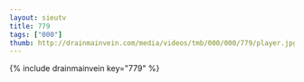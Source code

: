 ```yaml
--- 
layout: sieutv
title: 779
tags: ["000"]
thumb: http://drainmainvein.com/media/videos/tmb/000/000/779/player.jpg
---
```

{% include drainmainvein key="779" %} 
